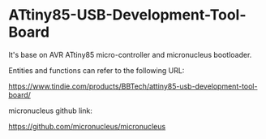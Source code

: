 ATtiny85-USB-Development-Tool-Board
===================================

It's base on AVR ATtiny85 micro-controller and micronucleus bootloader.

Entities and functions can refer to the following URL:

https://www.tindie.com/products/BBTech/attiny85-usb-development-tool-board/

micronucleus github link:

https://github.com/micronucleus/micronucleus
